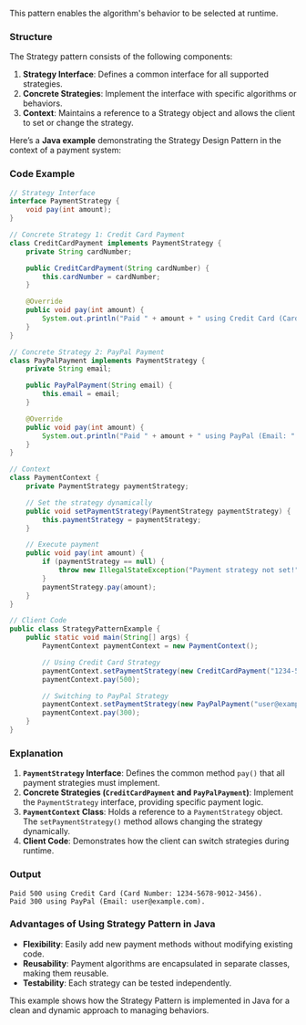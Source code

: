 This pattern enables the algorithm's behavior to be selected at runtime.

### Structure

The Strategy pattern consists of the following components:

1. **Strategy Interface**: Defines a common interface for all supported strategies.
2. **Concrete Strategies**: Implement the interface with specific algorithms or behaviors.
3. **Context**: Maintains a reference to a Strategy object and allows the client to set or change the strategy.


Here’s a **Java example** demonstrating the Strategy Design Pattern in the context of a payment system:

### Code Example

```java
// Strategy Interface
interface PaymentStrategy {
    void pay(int amount);
}

// Concrete Strategy 1: Credit Card Payment
class CreditCardPayment implements PaymentStrategy {
    private String cardNumber;

    public CreditCardPayment(String cardNumber) {
        this.cardNumber = cardNumber;
    }

    @Override
    public void pay(int amount) {
        System.out.println("Paid " + amount + " using Credit Card (Card Number: " + cardNumber + ").");
    }
}

// Concrete Strategy 2: PayPal Payment
class PayPalPayment implements PaymentStrategy {
    private String email;

    public PayPalPayment(String email) {
        this.email = email;
    }

    @Override
    public void pay(int amount) {
        System.out.println("Paid " + amount + " using PayPal (Email: " + email + ").");
    }
}

// Context
class PaymentContext {
    private PaymentStrategy paymentStrategy;

    // Set the strategy dynamically
    public void setPaymentStrategy(PaymentStrategy paymentStrategy) {
        this.paymentStrategy = paymentStrategy;
    }

    // Execute payment
    public void pay(int amount) {
        if (paymentStrategy == null) {
            throw new IllegalStateException("Payment strategy not set!");
        }
        paymentStrategy.pay(amount);
    }
}

// Client Code
public class StrategyPatternExample {
    public static void main(String[] args) {
        PaymentContext paymentContext = new PaymentContext();

        // Using Credit Card Strategy
        paymentContext.setPaymentStrategy(new CreditCardPayment("1234-5678-9012-3456"));
        paymentContext.pay(500);

        // Switching to PayPal Strategy
        paymentContext.setPaymentStrategy(new PayPalPayment("user@example.com"));
        paymentContext.pay(300);
    }
}
```

### Explanation

1. **`PaymentStrategy` Interface**: Defines the common method `pay()` that all payment strategies must implement.
2. **Concrete Strategies (`CreditCardPayment` and `PayPalPayment`)**: Implement the `PaymentStrategy` interface, providing specific payment logic.
3. **`PaymentContext` Class**: Holds a reference to a `PaymentStrategy` object. The `setPaymentStrategy()` method allows changing the strategy dynamically.
4. **Client Code**: Demonstrates how the client can switch strategies during runtime.

### Output

```
Paid 500 using Credit Card (Card Number: 1234-5678-9012-3456).
Paid 300 using PayPal (Email: user@example.com).
```

### Advantages of Using Strategy Pattern in Java

- **Flexibility**: Easily add new payment methods without modifying existing code.
- **Reusability**: Payment algorithms are encapsulated in separate classes, making them reusable.
- **Testability**: Each strategy can be tested independently.

This example shows how the Strategy Pattern is implemented in Java for a clean and dynamic approach to managing behaviors.